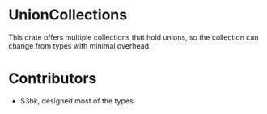 # UnionCollections
This crate offers multiple collections that hold unions, so the collection can change from types with minimal overhead.

# Contributors
- S3bk, designed most of the types.
